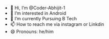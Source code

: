 - 👋 Hi, I’m @Coder-Abhijit-1
- 👀 I’m interested in Android
- 🌱 I’m currently Pursuing B Tech 
- 📫 How to reach me via instagram or Linkdin
- 😄 Pronouns: he/him


<!---
Coder-Abhijit-1/Coder-Abhijit-1 is a ✨ special ✨ repository because its `README.md` (this file) appears on your GitHub profile.
You can click the Preview link to take a look at your changes.
--->
